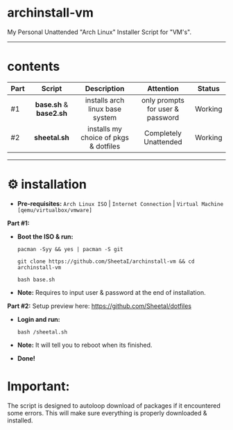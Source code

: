 # archinstall-vm
My Personal Unattended "Arch Linux" Installer Script for "VM's".

---

# contents


| Part | Script | Description | Attention | Status |
:-- | :--: | :--: | :--: | :--: |
#1 | **base.sh** & **base2.sh** | installs arch linux base system  |only prompts for user & password | Working |
#2 | **sheetal.sh** | installs my choice of pkgs & dotfiles | Completely Unattended | Working |

 ---
# ⚙️ installation

 - **Pre-requisites:**
`Arch Linux ISO` | `Internet Connection` | `Virtual Machine [qemu/virtualbox/vmware]` 

**Part #1:** 
 - **Boot the ISO & run:**

    `pacman -Syy && yes | pacman -S git`

    `git clone https://github.com/SheetaI/archinstall-vm && cd archinstall-vm`
    
    `bash base.sh`
    
 - **Note:** Requires to input user & password at the end of installation.
    
**Part #2:** Setup preview here: https://github.com/SheetaI/dotfiles

 - **Login and run:**
 
    `bash /sheetal.sh`
 
 - **Note:** It will tell you to reboot when its finished.   
 
 - **Done!**
 
# Important:
 The script is designed to autoloop download of packages if it encountered some errors. This will make sure everything is properly downloaded & installed.
 
